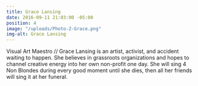 ```yaml
---
title: Grace Lansing
date: 2016-09-11 21:03:00 -05:00
position: 4
image: "/uploads/Photo-2-Grace.png"
img-alt: Grace Lansing
---
```


Visual Art Maestro // Grace Lansing is an artist, activist, and accident waiting to happen. She believes in grassroots organizations and hopes to channel creative energy into her own non-profit one day. She will sing 4 Non Blondes during every good moment until she dies, then all her friends will sing it at her funeral.